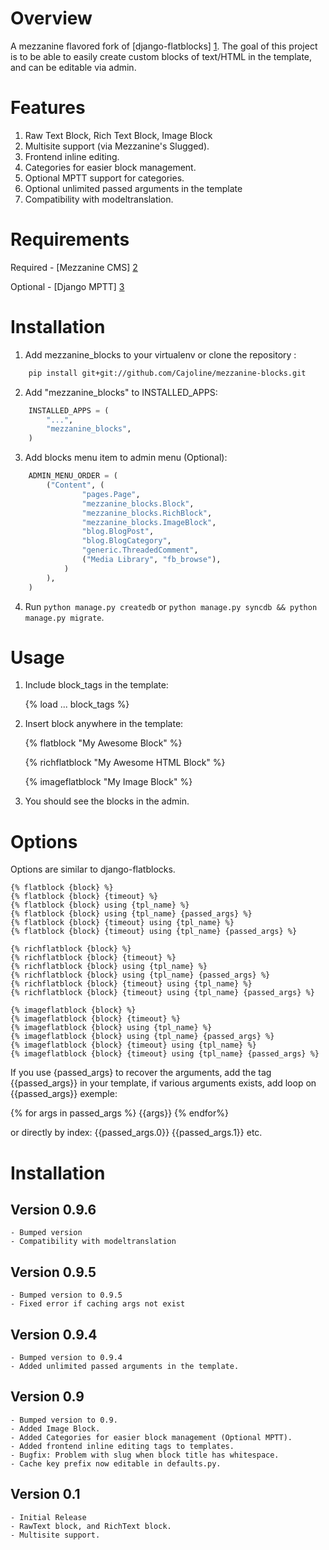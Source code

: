 Overview
========
A mezzanine flavored fork of [django-flatblocks] [1].
The goal of this project is to be able to easily create custom blocks of text/HTML
in the template, and can be editable via admin.


Features
===================
1. Raw Text Block, Rich Text Block, Image Block
2. Multisite support (via Mezzanine's Slugged).
3. Frontend inline editing.
4. Categories for easier block management.
5. Optional MPTT support for categories.
6. Optional unlimited passed arguments in the template
7. Compatibility with modeltranslation.


Requirements
============
Required
    - [Mezzanine CMS] [2]

Optional
    - [Django MPTT] [3]


Installation
============
1. Add mezzanine_blocks to your virtualenv or clone the repository :
```bash
    pip install git+git://github.com/Cajoline/mezzanine-blocks.git
```

2. Add "mezzanine_blocks" to INSTALLED_APPS:
```python
    INSTALLED_APPS = (
        "...",
        "mezzanine_blocks",
    )
```

3. Add blocks menu item to admin menu (Optional):
```python
    ADMIN_MENU_ORDER = (
        ("Content", (
                "pages.Page",
                "mezzanine_blocks.Block",
                "mezzanine_blocks.RichBlock",
                "mezzanine_blocks.ImageBlock",
                "blog.BlogPost",
                "blog.BlogCategory",
                "generic.ThreadedComment",
                ("Media Library", "fb_browse"),
            )
        ),
    )
```
4. Run `python manage.py createdb` or `python manage.py syncdb && python manage.py migrate`.

Usage
=====
1. Include block_tags in the template:

    {% load ... block_tags %}

2. Insert block anywhere in the template:

    {% flatblock "My Awesome Block" %}

    {% richflatblock "My Awesome HTML Block" %}

    {% imageflatblock "My Image Block" %}

3. You should see the blocks in the admin.

Options
=======
Options are similar to django-flatblocks.

    {% flatblock {block} %}
    {% flatblock {block} {timeout} %}
    {% flatblock {block} using {tpl_name} %}
    {% flatblock {block} using {tpl_name} {passed_args} %}
    {% flatblock {block} {timeout} using {tpl_name} %}
    {% flatblock {block} {timeout} using {tpl_name} {passed_args} %}

    {% richflatblock {block} %}
    {% richflatblock {block} {timeout} %}
    {% richflatblock {block} using {tpl_name} %}
    {% richflatblock {block} using {tpl_name} {passed_args} %}
    {% richflatblock {block} {timeout} using {tpl_name} %}
    {% richflatblock {block} {timeout} using {tpl_name} {passed_args} %}

    {% imageflatblock {block} %}
    {% imageflatblock {block} {timeout} %}
    {% imageflatblock {block} using {tpl_name} %}
    {% imageflatblock {block} using {tpl_name} {passed_args} %}
    {% imageflatblock {block} {timeout} using {tpl_name} %}
    {% imageflatblock {block} {timeout} using {tpl_name} {passed_args} %}

If you use {passed_args} to recover the arguments, add the tag {{passed_args}} in your template, if various
arguments exists, add loop on {{passed_args}} exemple:

{% for args in passed_args %}
    {{args}}
{% endfor%}

or directly by index:
{{passed_args.0}}
{{passed_args.1}}
etc.


Installation
============
Version 0.9.6
-----------
    - Bumped version
    - Compatibility with modeltranslation
Version 0.9.5
-----------
    - Bumped version to 0.9.5
    - Fixed error if caching args not exist

Version 0.9.4
-----------
    - Bumped version to 0.9.4
    - Added unlimited passed arguments in the template.

Version 0.9
-----------
    - Bumped version to 0.9.
    - Added Image Block.
    - Added Categories for easier block management (Optional MPTT).
    - Added frontend inline editing tags to templates.
    - Bugfix: Problem with slug when block title has whitespace.
    - Cache key prefix now editable in defaults.py.

Version 0.1
-----------
    - Initial Release
    - RawText block, and RichText block.
    - Multisite support.

[1]: https://github.com/zerok/django-flatblocks/ "django-flatblocks"
[2]: http://mezzanine.jupo.org "Mezzanine CMS"
[3]: https://github.com/django-mptt/django-mptt "Django MPTT"
